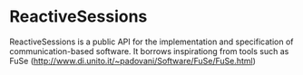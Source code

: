 # ReactiveSessions
ReactiveSessions is a public API for the implementation and specification of communication-based software. It borrows inspirationg from tools 
such as FuSe (http://www.di.unito.it/~padovani/Software/FuSe/FuSe.html)  